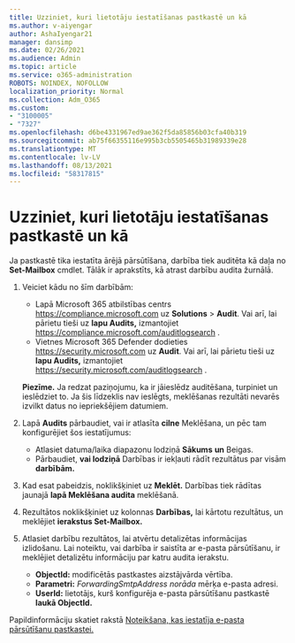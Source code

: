 ```yaml
---
title: Uzziniet, kuri lietotāju iestatīšanas pastkastē un kā
ms.author: v-aiyengar
author: AshaIyengar21
manager: dansimp
ms.date: 02/26/2021
ms.audience: Admin
ms.topic: article
ms.service: o365-administration
ROBOTS: NOINDEX, NOFOLLOW
localization_priority: Normal
ms.collection: Adm_O365
ms.custom:
- "3100005"
- "7327"
ms.openlocfilehash: d6be4331967ed9ae362f5da85856b03cfa40b319
ms.sourcegitcommit: ab75f66355116e995b3cb5505465b31989339e28
ms.translationtype: MT
ms.contentlocale: lv-LV
ms.lasthandoff: 08/13/2021
ms.locfileid: "58317815"
---
```

# <a name="find-out-who-set-up-forwarding-on-a-mailbox-and-how"></a>Uzziniet, kuri lietotāju iestatīšanas pastkastē un kā

Ja pastkastē tika iestatīta ārējā pārsūtīšana, darbība tiek auditēta kā daļa no **Set-Mailbox** cmdlet. Tālāk ir aprakstīts, kā atrast darbību audita žurnālā.

1. Veiciet kādu no šīm darbībām:
   - Lapā Microsoft 365 atbilstības centrs <https://compliance.microsoft.com> uz **Solutions** \> **Audit**. Vai arī, lai pārietu tieši uz **lapu Audits,** izmantojiet <https://compliance.microsoft.com/auditlogsearch> .
   - Vietnes Microsoft 365 Defender dodieties <https://security.microsoft.com> uz **Audit**. Vai arī, lai pārietu tieši uz **lapu Audits,** izmantojiet <https://security.microsoft.com/auditlogsearch> .

   **Piezīme.** Ja redzat paziņojumu, ka ir jāieslēdz auditēšana, turpiniet un ieslēdziet to. Ja šis līdzeklis nav ieslēgts, meklēšanas rezultāti nevarēs izvilkt datus no iepriekšējiem datumiem.

2. Lapā **Audits** pārbaudiet, vai ir atlasīta **cilne** Meklēšana, un pēc tam konfigurējiet šos iestatījumus:
   - Atlasiet datuma/laika diapazonu lodziņā **Sākums** **un** Beigas.
   - Pārbaudiet, **vai lodziņā** Darbības ir iekļauti rādīt rezultātus par visām **darbībām.**

3. Kad esat pabeidzis, noklikšķiniet uz **Meklēt.** Darbības tiek rādītas jaunajā **lapā Meklēšana audita** meklēšanā.

4. Rezultātos noklikšķiniet uz kolonnas **Darbības,** lai kārtotu rezultātus, un meklējiet **ierakstus Set-Mailbox.**

5. Atlasiet darbību rezultātos, lai atvērtu detalizētas informācijas izlidošanu. Lai noteiktu, vai darbība ir saistīta ar e-pasta pārsūtīšanu, ir meklējiet detalizētu informāciju par katru audita ierakstu.
   - **ObjectId:** modificētās pastkastes aizstājvārda vērtība.
   - **Parametri:** _ForwardingSmtpAddress norāda_ mērķa e-pasta adresi.
   - **UserId:** lietotājs, kurš konfigurēja e-pasta pārsūtīšanu pastkastē **laukā ObjectId.**

Papildinformāciju skatiet rakstā [Noteikšana, kas iestatīja e-pasta pārsūtīšanu pastkastei.](https://docs.microsoft.com/microsoft-365/compliance/auditing-troubleshooting-scenarios#determine-who-set-up-email-forwarding-for-a-mailbox)
